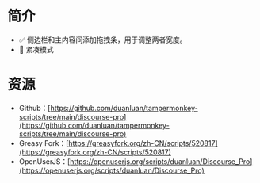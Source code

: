 # 简介

- ✅ 侧边栏和主内容间添加拖拽条，用于调整两者宽度。
- 🔲 紧凑模式

# 资源

- Github：[https://github.com/duanluan/tampermonkey-scripts/tree/main/discourse-pro](https://github.com/duanluan/tampermonkey-scripts/tree/main/discourse-pro)
- Greasy Fork：[https://greasyfork.org/zh-CN/scripts/520817](https://greasyfork.org/zh-CN/scripts/520817)
- OpenUserJS：[https://openuserjs.org/scripts/duanluan/Discourse_Pro](https://openuserjs.org/scripts/duanluan/Discourse_Pro)
